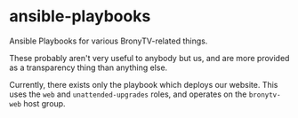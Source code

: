 # ansible-playbooks
Ansible Playbooks for various BronyTV-related things.

These probably aren't very useful to anybody but us, and are more provided as a transparency thing than anything else.

Currently, there exists only the playbook which deploys our website. This uses the `web` and `unattended-upgrades` roles, and operates on the `bronytv-web` host group.
